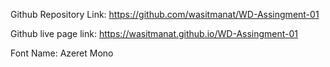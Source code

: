 Github Repository Link: https://github.com/wasitmanat/WD-Assingment-01

Github live page link: https://wasitmanat.github.io/WD-Assingment-01

Font Name: Azeret Mono
